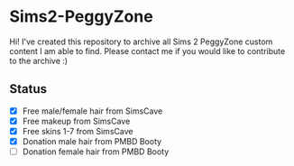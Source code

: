 # Sims2-PeggyZone
Hi! I've created this repository to archive all Sims 2 PeggyZone custom content I am able to find. Please contact me if you would like to contribute to the archive :)

## Status
-[x] Free male/female hair from SimsCave
-[x] Free makeup from SimsCave
-[x] Free skins 1-7 from SimsCave
-[x] Donation male hair from PMBD Booty
-[ ] Donation female hair from PMBD Booty
